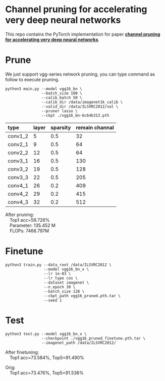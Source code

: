# Channel pruning for accelerating very deep neural networks
This repo contains the PyTorch implementation for paper [**channel pruning for accelerating very deep neural networks**](https://arxiv.org/abs/1707.06168). 

# Prune
We just support vgg-series network pruning, you can type command as follow to execute pruning.  
```
python3 main.py --model vgg16_bn \
                --batch_size 100 \
                --calib_batch 50 \
                --calib_dir /data/imagenet1k_calib \
                --valid_dir /data/ILSVRC2012/val \
                --pruner lasso \
                --ckpt ./vgg16_bn-6c64b313.pth
``` 

|type|layer|sparsity|remain channal|  
|:-----|:------ | :----- |:-----|  
|conv1_2|5|0.5|32|  
|conv2_1|9|0.5|64|
|conv2_2|12|0.5|64|
|conv3_1|16|0.5|130|
|conv3_2|19|0.5|128|
|conv3_3|22|0.5|205|
|conv4_1|26|0.2|409|
|conv4_2|29|0.2|415|
|conv4_3|32|0.2|512|

After pruning:  
&ensp;&ensp;Top1 acc=59.728%  
&ensp;&ensp;Parameter: 135.452 M  
&ensp;&ensp;FLOPs: 7466.797M

# Finetune

```
python3 train.py --data_root /data/ILSVRC2012 \
                 --model vgg16_bn_x \
                 --lr 1e-03 \
                 --lr_type cos \
                 --dataset imagenet \
                 --n_epoch 30 \
                 --batch_size 128 \
                 --ckpt_path vgg16_pruned.pth.tar \
                 --seed 1
```
# Test

```
python3 test.py --model vgg16_bn_x \
                --checkpoint ./vgg16_pruned_finetune.pth.tar \
                --imagenet_path /data/ILSVRC2012/
```
After finetuning:  
&ensp;&ensp;Top1 acc=73.584%, Top5=91.490%

Orig:  
&ensp;&ensp;Top1 acc=73.476%, Top5=91.536% 
# 
